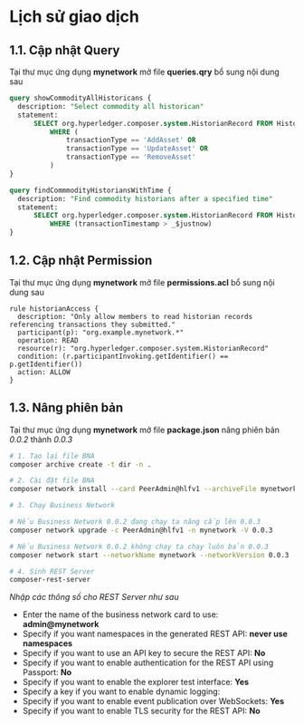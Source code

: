 # **Lịch sử giao dịch**

## **1.1. Cập nhật Query**

Tại thư mục ứng dụng **mynetwork** mở file **queries.qry** bổ sung nội dung sau

```sql
query showCommodityAllHistoricans {
  description: "Select commodity all historican"
  statement:
      SELECT org.hyperledger.composer.system.HistorianRecord FROM HistorianRegistry
          WHERE (
              transactionType == 'AddAsset' OR 
              transactionType == 'UpdateAsset' OR 
              transactionType == 'RemoveAsset'
          )
}

query findCommmodityHistoriansWithTime {
  description: "Find commodity historians after a specified time"
  statement:
      SELECT org.hyperledger.composer.system.HistorianRecord FROM HistorianRegistry 
          WHERE (transactionTimestamp > _$justnow)
}
```

## **1.2. Cập nhật Permission** 

Tại thư mục ứng dụng **mynetwork** mở file **permissions.acl** bổ sung nội dung sau

```
rule historianAccess {
  description: "Only allow members to read historian records referencing transactions they submitted."
  participant(p): "org.example.mynetwork.*"
  operation: READ
  resource(r): "org.hyperledger.composer.system.HistorianRecord"
  condition: (r.participantInvoking.getIdentifier() == p.getIdentifier())
  action: ALLOW
}
```

## **1.3. Nâng phiên bản**

Tại thư mục ứng dụng **mynetwork** mở file **package.json** nâng phiên bản *0.0.2* thành *0.0.3*

```sh
# 1. Tạo lại file BNA
composer archive create -t dir -n .

# 2. Cài đặt file BNA
composer network install --card PeerAdmin@hlfv1 --archiveFile mynetwork@0.0.3.bna

# 3. Chạy Business Network

# Nếu Business Network 0.0.2 đang chạy ta nâng cấp lên 0.0.3
composer network upgrade -c PeerAdmin@hlfv1 -n mynetwork -V 0.0.3

# Nếu Business Network 0.0.2 không chạy ta chạy luôn bản 0.0.3
composer network start --networkName mynetwork --networkVersion 0.0.3 --networkAdmin admin --networkAdminEnrollSecret adminpw --card PeerAdmin@hlfv1 --file networkadmin.card

# 4. Sinh REST Server
composer-rest-server
```

*Nhập các thông số cho REST Server như sau*

* Enter the name of the business network card to use: **admin@mynetwork**
* Specify if you want namespaces in the generated REST API: **never use namespaces**
* Specify if you want to use an API key to secure the REST API: **No**
* Specify if you want to enable authentication for the REST API using Passport: **No**
* Specify if you want to enable the explorer test interface: **Yes**
* Specify a key if you want to enable dynamic logging: 
* Specify if you want to enable event publication over WebSockets: **Yes**
* Specify if you want to enable TLS security for the REST API: **No**


